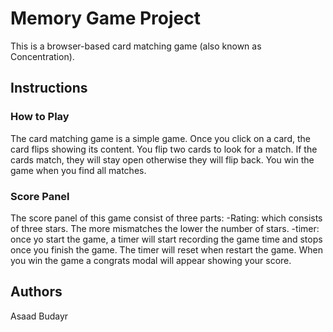 # Memory Game Project
This is a browser-based card matching game (also known as Concentration).

## Instructions

### How to Play
The card matching game is a simple game. Once you click on a card, the card flips showing its content. You flip two cards to look for a match. If the cards match, they will stay open otherwise they will flip back. You win the game when you find all matches.

### Score Panel
The score panel of this game consist of three parts:
-Rating: which consists of three stars. The more mismatches the lower the number of stars.
-timer: once yo start the game, a timer will start recording the game time and stops once you finish the game. The timer will reset when restart the game.
When you win the game a congrats modal will appear showing your score.



## Authors
Asaad Budayr
